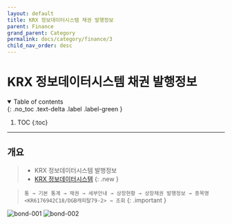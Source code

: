 ```yaml
---
layout: default
title: KRX 정보데이터시스템 채권 발행정보
parent: Finance
grand_parent: Category
permalink: docs/category/finance/3
child_nav_order: desc
---
```


# KRX 정보데이터시스템 채권 발행정보

<details open markdown="block">
  <summary>
    Table of contents
  </summary>
  {: .no_toc .text-delta .label .label-green }
  
1. TOC
{:toc}

</details>

---

## 개요

> - KRX 정보데이터시스템 발행정보
> - [KRX 정보데이터시스템](http://data.krx.co.kr)
{: .new }

> `통 → 기본 통계 → 채권 → 세부안내 → 상장현황 → 상장채권 발행정보 → 종목명 <KR6176942C18/DGB캐피탈79-2> → 조회`
{: .important }

![bond-001](https://github.com/heaths2/heaths2.github.io/assets/36792594/6d449f4c-2f95-43a8-83ee-ca8c36e3e667)
![bond-002](https://github.com/heaths2/heaths2.github.io/assets/36792594/68ce0005-19d0-46ea-af21-b0515ac93809)
